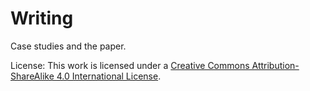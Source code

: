 # Writing


Case studies and the paper.

License: This work is licensed under a [Creative Commons
Attribution-ShareAlike 4.0 International
License](https://creativecommons.org/licenses/by-sa/4.0/).
